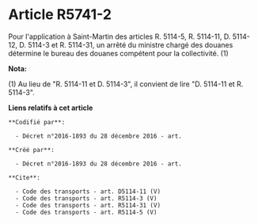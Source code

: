 # Article R5741-2

Pour l'application à Saint-Martin des articles R. 5114-5, R. 5114-11, D. 5114-12, D. 5114-3 et R. 5114-31, un arrêté du
ministre chargé des douanes détermine le bureau des douanes compétent pour la collectivité. (1)

**Nota:**

(1) Au lieu de "R. 5114-11 et D. 5114-3", il convient de lire "D. 5114-11 et R. 5114-3".

**Liens relatifs à cet article**

	**Codifié par**:

	  - Décret n°2016-1893 du 28 décembre 2016 - art.

	**Créé par**:

	  - Décret n°2016-1893 du 28 décembre 2016 - art.

	**Cite**:

	  - Code des transports - art. D5114-11 (V)
	  - Code des transports - art. R5114-3 (V)
	  - Code des transports - art. R5114-31 (V)
	  - Code des transports - art. R5114-5 (V)
